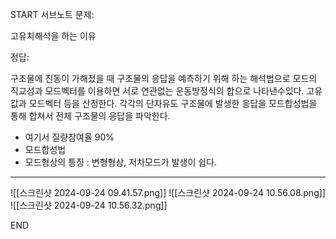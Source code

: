 START
서브노트
문제:

고유치해석을 하는 이유 

정답:

구조물에 진동이 가해졌을 때 구조물의 응답을 예측하기 위해 하는 해석법으로 모드의 직교성과 모드벡터를 이용하면 서로 연관없는 운동방정식의 합으로 나타낸수있다. 고유값과 모드벡터 등을 산정한다. 각각의 단자유도 구조물에 발생한 응답을 모드합성법을 통해 합쳐서 전체 구조물의 응답을 파악한다.
- 여기서 질량참여율 90%
- 모드합성법
- 모드형상의 틍징 : 변형형상, 저차모드가 발생이 쉽다.
***
![[스크린샷 2024-09-24 09.41.57.png]]
![[스크린샷 2024-09-24 10.56.08.png]]
![[스크린샷 2024-09-24 10.56.32.png]]

<!--ID: 1727688301366-->
END